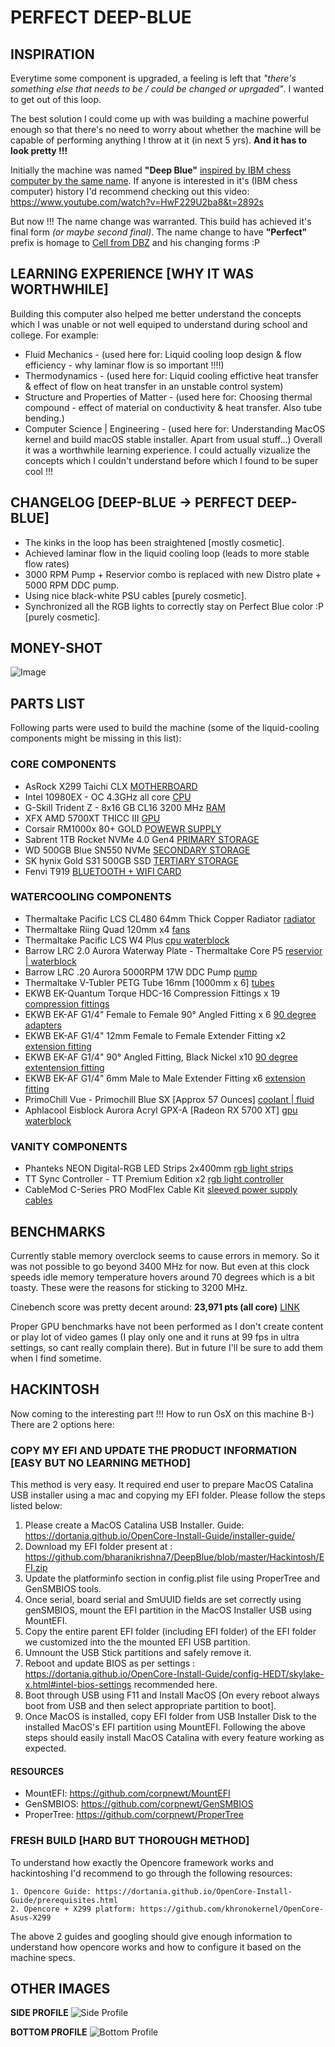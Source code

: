 # __PERFECT DEEP-BLUE__
## INSPIRATION
Everytime some component is upgraded, a feeling is left that _"there's something else that needs to be / could be changed or uprgaded"_. I wanted to get out of this loop. 

The best solution I could come up with was building a machine powerful enough so that there's no need to worry about whether the machine will be capable of performing anything I throw at it (in next 5 yrs). __And it has to look pretty !!!__

Initially the machine was named __"Deep Blue"__ [inspired by IBM chess computer by the same name](https://en.wikipedia.org/wiki/Deep_Blue_(chess_computer)). If anyone is interested in it's (IBM chess computer) history I'd recommend checking out this video: https://www.youtube.com/watch?v=HwF229U2ba8&t=2892s

But now !!! The name change was warranted. This build has achieved it's final form _(or maybe second final)_. The name change to have __"Perfect"__
prefix is homage to [Cell from DBZ](https://dragonball.fandom.com/wiki/Cell) and his changing forms :P 

## LEARNING EXPERIENCE [WHY IT WAS WORTHWHILE]
Building this computer also helped me better understand the concepts which I was unable or not well equiped to understand during school and college. For example:
* Fluid Mechanics                    - (used here for: Liquid cooling loop design & flow efficiency - why laminar flow is so important !!!!)
* Thermodynamics                     - (used here for: Liquid cooling effictive heat transfer & effect of flow on heat transfer in an unstable control system)
* Structure and Properties of Matter - (used here for: Choosing thermal compound - effect of material on conductivity & heat transfer. Also tube bending.)
* Computer Science | Engineering     - (used here for: Understanding MacOS kernel and build macOS stable installer. Apart from usual stuff...)
Overall it was a worthwhile learning experience. I could actually vizualize the concepts which I couldn't understand before which I found to be super cool !!!

## CHANGELOG [DEEP-BLUE -> PERFECT DEEP-BLUE]
* The kinks in the loop has been straightened [mostly cosmetic].
* Achieved laminar flow in the liquid cooling loop (leads to more stable flow rates)
* 3000 RPM Pump + Reservior combo is replaced with new Distro plate + 5000 RPM DDC pump.
* Using nice black-white PSU cables [purely cosmetic].
* Synchronized all the RGB lights to correctly stay on Perfect Blue color :P [purely cosmetic].

## MONEY-SHOT
![Image](https://github.com/bharanikrishna7/DeepBlue/blob/master/Images/money_shot.png?raw=true)

## PARTS LIST
Following parts were used to build the machine (some of the liquid-cooling components might be missing in this list):
### CORE COMPONENTS
* AsRock X299 Taichi CLX [MOTHERBOARD](http://www.asrock.com/mb/Intel/X299%20Taichi%20CLX/)
* Intel 10980EX - OC 4.3GHz all core [CPU](https://ark.intel.com/content/www/us/en/ark/products/198017/intel-core-i9-10980xe-extreme-edition-processor-24-75m-cache-3-00-ghz.html)
* G-Skill Trident Z - 8x16 GB CL16 3200 MHz [RAM](https://www.gskill.com/product/165/166/1562839659/F4-3600C16D-32GTZRTrident-Z-RGBDDR4-3600MHz-CL16-16-16-36-1.35V32GB-(2x16GB))
* XFX AMD 5700XT THICC III [GPU](https://www.xfxforce.com/gpus/radeon-tm-rx-5700-xt-8gb-gddr6-thicc-iii-ultra)
* Corsair RM1000x 80+ GOLD [POWEWR SUPPLY](https://www.corsair.com/us/en/Categories/Products/Power-Supply-Units/Power-Supply-Units-Advanced/RMx-Series/p/CP-9020094-NA)
* Sabrent 1TB Rocket NVMe 4.0 Gen4 [PRIMARY STORAGE](https://www.sabrent.com/product/SB-ROCKET-NVMe4-1TB/1tb-rocket-nvme-pcie-4-0-m-2-2280-internal-ssd-maximum-performance-solid-state-drive/)
* WD 500GB Blue SN550 NVMe [SECONDARY STORAGE](https://shop.westerndigital.com/products/internal-drives/wd-blue-sn550-nvme-ssd#WDS250G2B0C)
* SK hynix Gold S31 500GB SSD [TERTIARY STORAGE](https://ssd.skhynix.com/GoldS31_en.html)
* Fenvi T919 [BLUETOOTH + WIFI CARD](https://www.amazon.com/fenvi-Continuity-BCM94360CD-1750Mbps-Beamforming/dp/B07VCCZS54)

### WATERCOOLING COMPONENTS
* Thermaltake Pacific LCS CL480 64mm Thick Copper Radiator [radiator](https://www.thermaltakeusa.com/pacific-cl480-radiator.html)
* Thermaltake Riing Quad 120mm x4 [fans](https://www.thermaltakeusa.com/riing-quad-12-rgb-radiator-fan-tt-premium-edition-3-pack.html)
* Thermaltake Pacific LCS W4 Plus [cpu waterblock](https://www.thermaltakeusa.com/pacific-w4-plus-cpu-water-block.html)
* Barrow LRC 2.0 Aurora Waterway Plate - Thermaltake Core P5 [reservior | waterblock](http://www.barrowint.com/plus/view.php?aid=923)
* Barrow LRC .20 Aurora 5000RPM 17W DDC Pump [pump](http://www.barrowint.com/plus/view.php?aid=1148)
* Thermaltake V-Tubler PETG Tube 16mm [1000mm x 6] [tubes](https://www.thermaltakeusa.com/v-tubler-petg-tube.html)
* EKWB EK-Quantum Torque HDC-16 Compression Fittings x 19 [compression fittings](https://www.ekwb.com/shop/ek-torque-htc-16-black-nickel)
* EKWB EK-AF G1/4" Female to Female 90° Angled Fitting x 6 [90 degree adapters](https://www.ekwb.com/shop/ek-af-angled-90-2f-g1-4-black-nickel)
* EKWB EK-AF G1/4" 12mm Female to Female Extender Fitting x2 [extension fitting](https://www.amazon.com/gp/product/B078G28P4J/ref=ppx_yo_dt_b_search_asin_title?ie=UTF8&psc=1)
* EKWB EK-AF G1/4" 90° Angled Fitting, Black Nickel x10 [90 degree extentension fitting](https://www.ekwb.com/shop/ek-af-angled-90-g1-4-black-nickel)
* EKWB EK-AF G1/4" 6mm Male to Male Extender Fitting x6 [extension fitting](https://www.ekwb.com/shop/ek-af-extender-6mm-m-m-g1-4-black-nickel?___SID=U)
* PrimoChill Vue - Primochill Blue SX [Approx 57 Ounces] [coolant | fluid](https://www.primochill.com/products/primochill-vue-pre-mix-32oz?variant=31772407300162)
* Aphlacool Eisblock Aurora Acryl GPX-A [Radeon RX 5700 XT] [gpu waterblock](https://www.aquatuning.us/water-cooling/gpu-water-blocks/gpu-full-cover/fullsize/25912/alphacool-eisblock-aurora-acryl-gpx-a-radeon-rx-5700-xt-thicc-ii/iii)

### VANITY COMPONENTS
* Phanteks NEON Digital-RGB LED Strips 2x400mm [rgb light strips](https://www.phanteks.com/Neon.html)
* TT Sync Controller - TT Premium Edition x2 [rgb light controller](https://www.thermaltakeusa.com/tt-sync-controller-tt-premium-edition.html)
* CableMod C-Series PRO ModFlex Cable Kit [sleeved power supply cables](https://cablemod.com/product/cablemod-c-series-pro-modflex-cable-kit-for-corsair-rmi-rmx-rm-black-label-black-white-2/)

## BENCHMARKS
Currently stable memory overclock seems to cause errors in memory. So it was not possible to go beyond 3400 MHz for now. But even at this clock speeds idle memory temperature hovers around 70 degrees which is a bit toasty. These were the reasons for sticking to 3200 MHz.

Cinebench score was pretty decent around: __23,971 pts (all core)__ [LINK](https://github.com/bharanikrishna7/DeepBlue/blob/master/Benchmarks/cinebench.png)

Proper GPU benchmarks have not been performed as I don't create content or play lot of video games (I play only one and it runs at 99 fps in ultra settings, so cant really complain there). But in future I'll be sure to add them when I find sometime.

## HACKINTOSH
Now coming to the interesting part !!! How to run OsX on this machine B-)
There are 2 options here:
### COPY MY EFI AND UPDATE THE PRODUCT INFORMATION [EASY BUT NO LEARNING METHOD]
This method is very easy. It required end user to prepare MacOS Catalina USB installer using a mac and copying my EFI folder. Please follow the steps listed below:
1. Please create a MacOS Catalina USB Installer. Guide: https://dortania.github.io/OpenCore-Install-Guide/installer-guide/
2. Download my EFI folder present at : https://github.com/bharanikrishna7/DeepBlue/blob/master/Hackintosh/EFI.zip
3. Update the platforminfo section in config.plist file using ProperTree and GenSMBIOS tools.
4. Once serial, board serial and SmUUID fields are set correctly using genSMBIOS, mount the EFI partition in the MacOS Installer USB using MountEFI.
5. Copy the entire parent EFI folder (including EFI folder) of the EFI folder we customized into the the mounted EFI USB partition.
6. Umnount the USB Stick partitions and safely remove it.
7. Reboot and update BIOS as per settings : https://dortania.github.io/OpenCore-Install-Guide/config-HEDT/skylake-x.html#intel-bios-settings recommended here.
8.  Boot through USB using F11 and Install MacOS [On every reboot always boot from USB and then select appropriate partition to boot].
9. Once MacOS is installed, copy EFI folder from USB Installer Disk to the installed MacOS's EFI partition using MountEFI.
Following the above steps should easily install MacOS Catalina with every feature working as expected.

#### RESOURCES
* MountEFI: https://github.com/corpnewt/MountEFI
* GenSMBIOS: https://github.com/corpnewt/GenSMBIOS
* ProperTree: https://github.com/corpnewt/ProperTree

### FRESH BUILD [HARD BUT THOROUGH METHOD]
To understand how exactly the Opencore framework works and hackintoshing I'd recommend to go through the following resources:
```
1. Opencore Guide: https://dortania.github.io/OpenCore-Install-Guide/prerequisites.html
2. Opencore + X299 platform: https://github.com/khronokernel/OpenCore-Asus-X299
```
The above 2 guides and googling should give enough information to understand how opencore works and how to configure it based on the machine specs.


## OTHER IMAGES
__SIDE PROFILE__
![Side Profile](https://github.com/bharanikrishna7/DeepBlue/blob/master/Images/side_profile.png?raw=true)

__BOTTOM PROFILE__
![Bottom Profile](https://github.com/bharanikrishna7/DeepBlue/blob/master/Images/from_bottom.png?raw=true)
